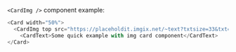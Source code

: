 `<CardImg />` component example:

```js
<Card width="50%">
  <CardImg top src="https://placeholdit.imgix.net/~text?txtsize=33&txt=318%C3%97180&w=318&h=180" alt="Card image cap" />
    <CardText>Some quick example with img card component</CardText>
</Card>
```
